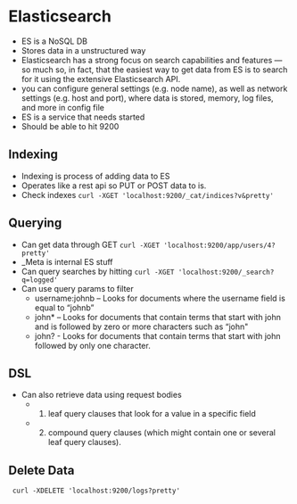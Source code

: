 # Elasticsearch

- ES is a NoSQL DB
- Stores data in a unstructured way
- Elasticsearch has a strong focus on search capabilities and features — so much so, in fact, that the easiest way to get data from ES is to search for it using the extensive Elasticsearch API.
-  you can configure general settings (e.g. node name), as well as network settings (e.g. host and port), where data is stored, memory, log files, and more in config file
- ES is a service that needs started
- Should be able to hit 9200

## Indexing
- Indexing is process of adding data to ES
- Operates like a rest api so PUT or POST data to is.
- Check indexes
``` curl -XGET 'localhost:9200/_cat/indices?v&pretty' ```

## Querying
- Can get data through GET
``` curl -XGET 'localhost:9200/app/users/4?pretty' ```
- _Meta is internal ES stuff
- Can query searches by hitting
``` curl -XGET 'localhost:9200/_search?q=logged' ```
- Can use query params to filter
  - username:johnb – Looks for documents where the username field is equal to “johnb”
  - john* – Looks for documents that contain terms that start with john and is followed by zero or more characters such as “john"
  - john? - Looks for documents that contain terms that start with john followed by only one character.

## DSL
- Can also retrieve data using request bodies
  - 1) leaf query clauses that look for a value in a specific field
  - 2) compound query clauses (which might contain one or several leaf query clauses). 

## Delete Data
```  curl -XDELETE 'localhost:9200/logs?pretty' ```